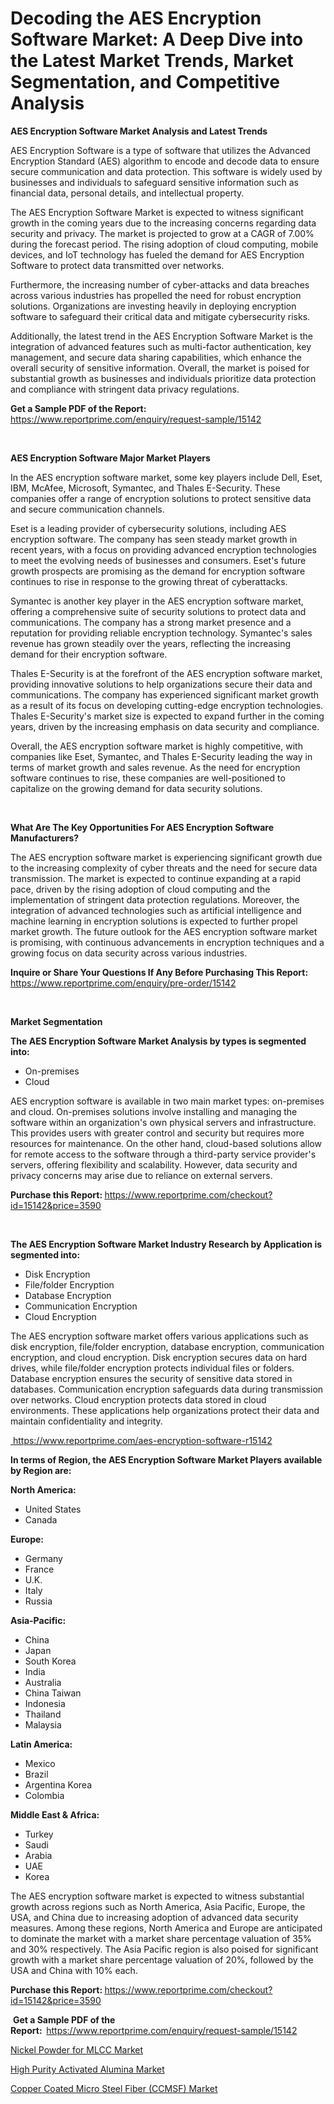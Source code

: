 <p><h1>Decoding the AES Encryption Software Market: A Deep Dive into the Latest Market Trends, Market Segmentation, and Competitive Analysis</h1></p><p><strong>AES Encryption Software Market Analysis and Latest Trends</strong></p>
<p><p>AES Encryption Software is a type of software that utilizes the Advanced Encryption Standard (AES) algorithm to encode and decode data to ensure secure communication and data protection. This software is widely used by businesses and individuals to safeguard sensitive information such as financial data, personal details, and intellectual property.</p><p>The AES Encryption Software Market is expected to witness significant growth in the coming years due to the increasing concerns regarding data security and privacy. The market is projected to grow at a CAGR of 7.00% during the forecast period. The rising adoption of cloud computing, mobile devices, and IoT technology has fueled the demand for AES Encryption Software to protect data transmitted over networks.</p><p>Furthermore, the increasing number of cyber-attacks and data breaches across various industries has propelled the need for robust encryption solutions. Organizations are investing heavily in deploying encryption software to safeguard their critical data and mitigate cybersecurity risks.</p><p>Additionally, the latest trend in the AES Encryption Software Market is the integration of advanced features such as multi-factor authentication, key management, and secure data sharing capabilities, which enhance the overall security of sensitive information. Overall, the market is poised for substantial growth as businesses and individuals prioritize data protection and compliance with stringent data privacy regulations.</p></p>
<p><strong>Get a Sample PDF of the Report:&nbsp;</strong> <a href="https://www.reportprime.com/enquiry/request-sample/15142">https://www.reportprime.com/enquiry/request-sample/15142</a></p>
<p>&nbsp;</p>
<p><strong>AES Encryption Software Major Market Players</strong></p>
<p><p>In the AES encryption software market, some key players include Dell, Eset, IBM, McAfee, Microsoft, Symantec, and Thales E-Security. These companies offer a range of encryption solutions to protect sensitive data and secure communication channels. </p><p>Eset is a leading provider of cybersecurity solutions, including AES encryption software. The company has seen steady market growth in recent years, with a focus on providing advanced encryption technologies to meet the evolving needs of businesses and consumers. Eset's future growth prospects are promising as the demand for encryption software continues to rise in response to the growing threat of cyberattacks.</p><p>Symantec is another key player in the AES encryption software market, offering a comprehensive suite of security solutions to protect data and communications. The company has a strong market presence and a reputation for providing reliable encryption technology. Symantec's sales revenue has grown steadily over the years, reflecting the increasing demand for their encryption software.</p><p>Thales E-Security is at the forefront of the AES encryption software market, providing innovative solutions to help organizations secure their data and communications. The company has experienced significant market growth as a result of its focus on developing cutting-edge encryption technologies. Thales E-Security's market size is expected to expand further in the coming years, driven by the increasing emphasis on data security and compliance.</p><p>Overall, the AES encryption software market is highly competitive, with companies like Eset, Symantec, and Thales E-Security leading the way in terms of market growth and sales revenue. As the need for encryption software continues to rise, these companies are well-positioned to capitalize on the growing demand for data security solutions.</p></p>
<p>&nbsp;</p>
<p><strong>What Are The Key Opportunities For AES Encryption Software Manufacturers?</strong></p>
<p><p>The AES encryption software market is experiencing significant growth due to the increasing complexity of cyber threats and the need for secure data transmission. The market is expected to continue expanding at a rapid pace, driven by the rising adoption of cloud computing and the implementation of stringent data protection regulations. Moreover, the integration of advanced technologies such as artificial intelligence and machine learning in encryption solutions is expected to further propel market growth. The future outlook for the AES encryption software market is promising, with continuous advancements in encryption techniques and a growing focus on data security across various industries.</p></p>
<p><strong>Inquire or Share Your Questions If Any Before Purchasing This Report:</strong> <a href="https://www.reportprime.com/enquiry/pre-order/15142">https://www.reportprime.com/enquiry/pre-order/15142</a></p>
<p>&nbsp;</p>
<p><strong>Market Segmentation</strong></p>
<p><strong>The AES Encryption Software Market Analysis by types is segmented into:</strong></p>
<p><ul><li>On-premises</li><li>Cloud</li></ul></p>
<p><p>AES encryption software is available in two main market types: on-premises and cloud. On-premises solutions involve installing and managing the software within an organization's own physical servers and infrastructure. This provides users with greater control and security but requires more resources for maintenance. On the other hand, cloud-based solutions allow for remote access to the software through a third-party service provider's servers, offering flexibility and scalability. However, data security and privacy concerns may arise due to reliance on external servers.</p></p>
<p><strong>Purchase this Report:&nbsp;</strong><a href="https://www.reportprime.com/checkout?id=15142&price=3590">https://www.reportprime.com/checkout?id=15142&price=3590</a></p>
<p>&nbsp;</p>
<p><strong>The AES Encryption Software Market Industry Research by Application is segmented into:</strong></p>
<p><ul><li>Disk Encryption</li><li>File/folder Encryption</li><li>Database Encryption</li><li>Communication Encryption</li><li>Cloud Encryption</li></ul></p>
<p><p>The AES encryption software market offers various applications such as disk encryption, file/folder encryption, database encryption, communication encryption, and cloud encryption. Disk encryption secures data on hard drives, while file/folder encryption protects individual files or folders. Database encryption ensures the security of sensitive data stored in databases. Communication encryption safeguards data during transmission over networks. Cloud encryption protects data stored in cloud environments. These applications help organizations protect their data and maintain confidentiality and integrity.</p></p>
<p><a href="https://www.reportprime.com/aes-encryption-software-r15142">&nbsp;https://www.reportprime.com/aes-encryption-software-r15142</a></p>
<p><strong>In terms of Region, the AES Encryption Software Market Players available by Region are:</strong></p>
<p>
    <p> <strong> North America: </strong>
        <ul>
            <li>United States</li>
            <li>Canada</li>
        </ul>
        </p> 
    <p> <strong> Europe: </strong>
        <ul>
            <li>Germany</li>
            <li>France</li>
            <li>U.K.</li>
            <li>Italy</li>
            <li>Russia</li>
        </ul>
        </p> 
    <p> <strong> Asia-Pacific: </strong>
        <ul>
            <li>China</li>
            <li>Japan</li>
            <li>South Korea</li>
            <li>India</li>
            <li>Australia</li>
            <li>China Taiwan</li>
            <li>Indonesia</li>
            <li>Thailand</li>
            <li>Malaysia</li>
        </ul>
        </p> 
    <p> <strong> Latin America: </strong>
        <ul>
            <li>Mexico</li>
            <li>Brazil</li>
            <li>Argentina Korea</li>
            <li>Colombia</li>
        </ul>
        </p> 
    <p> <strong> Middle East & Africa: </strong>
        <ul>
            <li>Turkey</li>
            <li>Saudi</li>
            <li>Arabia</li>
            <li>UAE</li>
            <li>Korea</li>
        </ul>
    </p>
    </p>
<p><p>The AES encryption software market is expected to witness substantial growth across regions such as North America, Asia Pacific, Europe, the USA, and China due to increasing adoption of advanced data security measures. Among these regions, North America and Europe are anticipated to dominate the market with a market share percentage valuation of 35% and 30% respectively. The Asia Pacific region is also poised for significant growth with a market share percentage valuation of 20%, followed by the USA and China with 10% each.</p></p>
<p><strong>Purchase this Report: </strong><a href="https://www.reportprime.com/checkout?id=15142&price=3590">https://www.reportprime.com/checkout?id=15142&price=3590</a></p>
<p>&nbsp;<strong>Get a Sample PDF of the Report:&nbsp;&nbsp;</strong><a href="https://www.reportprime.com/enquiry/request-sample/15142">https://www.reportprime.com/enquiry/request-sample/15142</a></p>
<p><strong></strong></p>
<p><p><a href="https://www.linkedin.com/pulse/nickel-powder-mlcc-market-research-report-key-successful-business-9hp4e?trackingId=K0jsNincMNXTALPrLm5W3A%3D%3D">Nickel Powder for MLCC Market</a></p><p><a href="https://www.linkedin.com/pulse/high-purity-activated-alumina-market-challenges-opportunities-gexse?trackingId=YLdEjBhl8cpoccrLcDf5kg%3D%3D">High Purity Activated Alumina Market</a></p><p><a href="https://www.linkedin.com/pulse/copper-coated-micro-steel-fiber-ccmsf-market-centers-aspects-growth-0dcfe?trackingId=2c2AJWyDZS5WiaAA7RT64A%3D%3D">Copper Coated Micro Steel Fiber (CCMSF) Market</a></p></p>